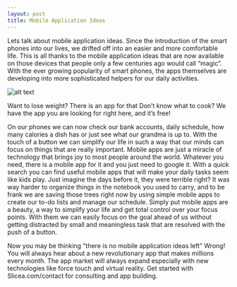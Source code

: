 ```yaml
---
layout: post
title: Mobile Application Ideas
---
```


Lets talk about mobile application ideas. Since the introduction of the smart phones into our lives, we drifted off into an easier and more comfortable life. This is all thanks to the mobile application ideas that are now available on those devices that people only a few centuries ago would call “magic”. With the ever growing popularity of smart phones, the apps themselves are developing into more sophisticated helpers for our daily activities.

![alt text](http://webstarts.com/blog/wp-content/uploads/2012/12/Google-Idea.png "Mobile application ideas")

Want to lose weight?
There is an app for that
Don’t know what to cook?
We have the app you are looking for right here, and it’s free!

On our phones we can now check our bank accounts, daily schedule, how many calories a dish has or just see what our grandma is up to. With the touch of a button we can simplify our life in such a way that our minds can focus on things that are really important.
Mobile apps are just a miracle of technology that brings joy to most people around the world. Whatever you need, there is a mobile app for it and you just need to google it. With a quick search you can find useful mobile apps that will make your daily tasks seem like kids play.
Just imagine the days before it, they were terrible right?
It was way harder to organize things in the notebook you used to carry, and to be frank we are saving those trees right now by using simple mobile apps to create our to-do lists and manage our schedule.
Simply put mobile apps are a beauty, a way to simplify your life and get total control over your focus points. With them we can easily focus on the goal ahead of us without getting distracted by small and meaningless task that are resolved with the push of a button.

Now you may be thinking "there is no mobile application ideas left" Wrong! You will always hear about a new revolutionary app that makes millions every month. The app market will always expand especially with new technologies like force touch and virtual reality. Get started with Slicea.com/contact for consulting and app building.